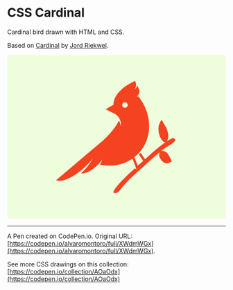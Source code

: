 # CSS Cardinal

Cardinal bird drawn with HTML and CSS.

Based on [Cardinal](https://dribbble.com/shots/13995110-Cardinal) by [Jord Riekwel](https://dribbble.com/Larkef).

![Cartoon of a cardinal bird on a branch](https://github.com/alvaromontoro/CSS-Illustrations/blob/master/illustrations/animals/cardinal/cardinal.png?raw=true)

---

A Pen created on CodePen.io. Original URL: [https://codepen.io/alvaromontoro/full/XWdmWGx](https://codepen.io/alvaromontoro/full/XWdmWGx).

See more CSS drawings on this collection: [https://codepen.io/collection/AOaOdx](https://codepen.io/collection/AOaOdx)
